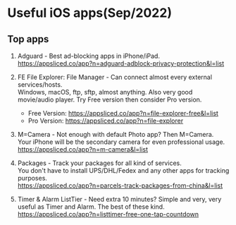# Useful iOS apps(Sep/2022)  
## Top apps  
1. Adguard - Best ad-blocking apps in iPhone/iPad.  
https://appsliced.co/app?n=adguard-adblock-privacy-protection&l=list  
  
1. FE File Explorer: File Manager - Can connect almost every external services/hosts.  
Windows, macOS, ftp, sftp, almost anything. Also very good movie/audio player.  Try Free version then consider Pro version.
    - Free Version: https://appsliced.co/app?n=file-explorer-free&l=list  
    - Pro Version: https://appsliced.co/app?n=file-explorer  
1. M=Camera - Not enough with default Photo app? Then M=Camera.   
Your iPhone will be the secondary camera for even professional usage.  
https://appsliced.co/app?n=m-camera&l=list

1. Packages - Track your packages for all kind of services.  
You don't have to install UPS/DHL/Fedex and any other apps for tracking purposes.  
https://appsliced.co/app?n=parcels-track-packages-from-china&l=list  

1. Timer & Alarm ListTier - Need extra 10 minutes? Simple and very, very useful as Timer and Alarm. The best of these kind.  
https://appsliced.co/app?n=listtimer-free-one-tap-countdown  



